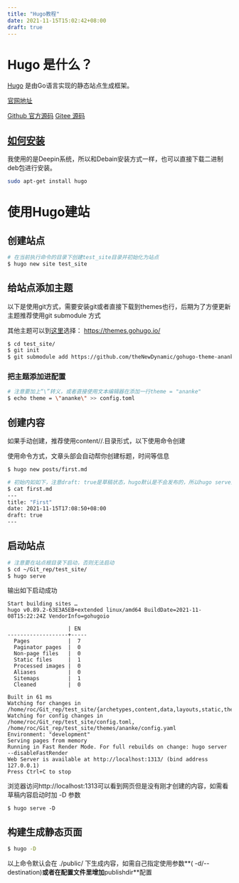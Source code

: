 ```yaml
---
title: "Hugo教程"
date: 2021-11-15T15:02:42+08:00
draft: true
---
```




# Hugo 是什么？

[Hugo](https://gohugo.io/) 是由Go语言实现的静态站点生成框架。



[官网地址](https://gohugo.io/)

[Github 官方源码](https://github.com/gohugoio/hugo)
[Gitee 源码](https://gitee.com/mirrors/Hugo-Go)



## [如何安装](https://gohugo.io/getting-started/installing/)

我使用的是Deepin系统，所以和Debain安装方式一样，也可以直接下载二进制deb包进行安装。

```bash
sudo apt-get install hugo
```



# 使用Hugo建站

## 创建站点

```bash
# 在当前执行命令的目录下创建test_site目录并初始化为站点
$ hugo new site test_site
```

## 给站点添加主题

以下是使用git方式，需要安装git或者直接下载到themes也行，后期为了方便更新主题推荐使用git submodule 方式

其他主题可以到[这里](https://themes.gohugo.io/)选择： https://themes.gohugo.io/

```bash
$ cd test_site/
$ git init
$ git submodule add https://github.com/theNewDynamic/gohugo-theme-ananke.git themes/ananke
```

### 把主题添加进配置

```bash
# 注意要加上“\”转义，或者直接使用文本编辑器在添加一行theme = "ananke"
$ echo theme = \"ananke\" >> config.toml
```

## 创建内容

如果手动创建，推荐使用content/<CATEGORY>/<FILE>.<FORMAT>目录形式，以下使用命令创建

使用命令方式，文章头部会自动帮你创建标题，时间等信息

```bash
$ hugo new posts/first.md

# 初始内如如下，注意draft: true是草稿状态，hugo默认是不会发布的，所以hugo serve启动服务时是看不到刚才创建的内容的
$ cat first.md 
---
title: "First"
date: 2021-11-15T17:08:50+08:00
draft: true
---
```

## 启动站点

```bash
# 注意要在站点根目录下启动，否则无法启动
$ cd ~/Git_rep/test_site/
$ hugo serve
```

输出如下启动成功

```
Start building sites … 
hugo v0.89.2-63E3A5EB+extended linux/amd64 BuildDate=2021-11-08T15:22:24Z VendorInfo=gohugoio

                   | EN  
-------------------+-----
  Pages            |  7  
  Paginator pages  |  0  
  Non-page files   |  0  
  Static files     |  1  
  Processed images |  0  
  Aliases          |  0  
  Sitemaps         |  1  
  Cleaned          |  0  

Built in 61 ms
Watching for changes in /home/roc/Git_rep/test_site/{archetypes,content,data,layouts,static,themes}
Watching for config changes in /home/roc/Git_rep/test_site/config.toml, /home/roc/Git_rep/test_site/themes/ananke/config.yaml
Environment: "development"
Serving pages from memory
Running in Fast Render Mode. For full rebuilds on change: hugo server --disableFastRender
Web Server is available at http://localhost:1313/ (bind address 127.0.0.1)
Press Ctrl+C to stop

```

浏览器访问http://localhost:1313可以看到网页但是没有刚才创建的内容，如需看草稿内容启动时加 -D 参数

```
$ hugo serve -D
```

## 构建生成静态页面

```bash
$ hugo -D
```

以上命令默认会在 ./public/ 下生成内容，如需自己指定使用参数**( -d/--destination)**或者在配置文件里增加**publishdir**配置

